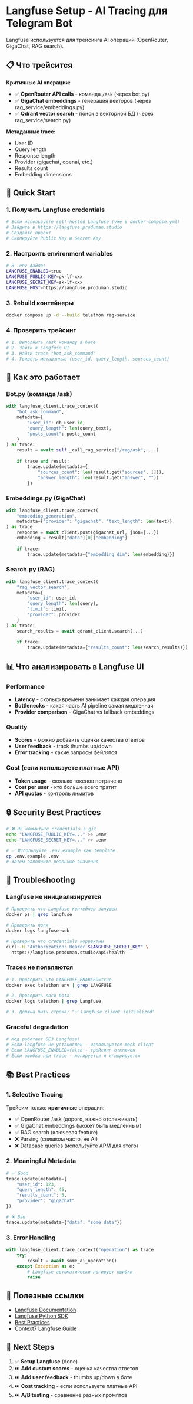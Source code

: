 # Langfuse Setup - AI Tracing для Telegram Bot

Langfuse используется для трейсинга AI операций (OpenRouter, GigaChat, RAG search).

## 📋 Что трейсится

**Критичные AI операции:**
- ✅ **OpenRouter API calls** - команда `/ask` (через bot.py)
- ✅ **GigaChat embeddings** - генерация векторов (через rag_service/embeddings.py)
- ✅ **Qdrant vector search** - поиск в векторной БД (через rag_service/search.py)

**Метаданные trace:**
- User ID
- Query length
- Response length
- Provider (gigachat, openai, etc.)
- Results count
- Embedding dimensions

## 🚀 Quick Start

### 1. Получить Langfuse credentials

```bash
# Если используете self-hosted Langfuse (уже в docker-compose.yml)
# Зайдите в https://langfuse.produman.studio
# Создайте проект
# Скопируйте Public Key и Secret Key
```

### 2. Настроить environment variables

```bash
# В .env файле:
LANGFUSE_ENABLED=true
LANGFUSE_PUBLIC_KEY=pk-lf-xxx
LANGFUSE_SECRET_KEY=sk-lf-xxx
LANGFUSE_HOST=https://langfuse.produman.studio
```

### 3. Rebuild контейнеры

```bash
docker compose up -d --build telethon rag-service
```

### 4. Проверить трейсинг

```bash
# 1. Выполнить /ask команду в боте
# 2. Зайти в Langfuse UI
# 3. Найти trace "bot_ask_command"
# 4. Увидеть метаданные (user_id, query_length, sources_count)
```

## 🔧 Как это работает

### Bot.py (команда /ask)

```python
with langfuse_client.trace_context(
    "bot_ask_command",
    metadata={
        "user_id": db_user.id,
        "query_length": len(query_text),
        "posts_count": posts_count
    }
) as trace:
    result = await self._call_rag_service("/rag/ask", ...)
    
    if trace and result:
        trace.update(metadata={
            "sources_count": len(result.get("sources", [])),
            "answer_length": len(result.get("answer", ""))
        })
```

### Embeddings.py (GigaChat)

```python
with langfuse_client.trace_context(
    "embedding_generation",
    metadata={"provider": "gigachat", "text_length": len(text)}
) as trace:
    response = await client.post(gigachat_url, json={...})
    embedding = result["data"][0]["embedding"]
    
    if trace:
        trace.update(metadata={"embedding_dim": len(embedding)})
```

### Search.py (RAG)

```python
with langfuse_client.trace_context(
    "rag_vector_search",
    metadata={
        "user_id": user_id,
        "query_length": len(query),
        "limit": limit,
        "provider": provider
    }
) as trace:
    search_results = await qdrant_client.search(...)
    
    if trace:
        trace.update(metadata={"results_count": len(search_results)})
```

## 📊 Что анализировать в Langfuse UI

### Performance
- **Latency** - сколько времени занимает каждая операция
- **Bottlenecks** - какая часть AI pipeline самая медленная
- **Provider comparison** - GigaChat vs fallback embeddings

### Quality
- **Scores** - можно добавить оценки качества ответов
- **User feedback** - track thumbs up/down
- **Error tracking** - какие запросы фейлятся

### Cost (если используете платные API)
- **Token usage** - сколько токенов потрачено
- **Cost per user** - кто больше всего тратит
- **API quotas** - контроль лимитов

## 🔒 Security Best Practices

```bash
# ❌ НЕ коммитьте credentials в git
echo "LANGFUSE_PUBLIC_KEY=..." >> .env
echo "LANGFUSE_SECRET_KEY=..." >> .env

# ✅ Используйте .env.example как template
cp .env.example .env
# Затем заполните реальные значения
```

## 🐛 Troubleshooting

### Langfuse не инициализируется

```bash
# Проверить что Langfuse контейнер запущен
docker ps | grep langfuse

# Проверить логи
docker logs langfuse-web

# Проверить что credentials корректны
curl -H "Authorization: Bearer $LANGFUSE_SECRET_KEY" \
  https://langfuse.produman.studio/api/health
```

### Traces не появляются

```bash
# 1. Проверить что LANGFUSE_ENABLED=true
docker exec telethon env | grep LANGFUSE

# 2. Проверить логи бота
docker logs telethon | grep Langfuse

# 3. Должна быть строка: "✅ Langfuse client initialized"
```

### Graceful degradation

```python
# Код работает БЕЗ Langfuse!
# Если langfuse не установлен - используется mock client
# Если LANGFUSE_ENABLED=false - трейсинг отключен
# Если ошибка при trace - логируется и игнорируется
```

## 📚 Best Practices

### 1. Selective Tracing
Трейсим только **критичные** операции:
- ✅ OpenRouter /ask (дорого, важно отслеживать)
- ✅ GigaChat embeddings (может быть медленным)
- ✅ RAG search (ключевая feature)
- ❌ Parsing (слишком часто, не AI)
- ❌ Database queries (используйте APM для этого)

### 2. Meaningful Metadata
```python
# ✅ Good
trace.update(metadata={
    "user_id": 123,
    "query_length": 45,
    "results_count": 5,
    "provider": "gigachat"
})

# ❌ Bad
trace.update(metadata={"data": "some data"})
```

### 3. Error Handling
```python
with langfuse_client.trace_context("operation") as trace:
    try:
        result = await some_ai_operation()
    except Exception as e:
        # Langfuse автоматически логирует ошибки
        raise
```

## 🔗 Полезные ссылки

- [Langfuse Documentation](https://langfuse.com/docs)
- [Langfuse Python SDK](https://github.com/langfuse/langfuse-python)
- [Best Practices](https://langfuse.com/docs/tracing/best-practices)
- [Context7 Langfuse Guide](/langfuse/langfuse-python)

## 🎯 Next Steps

1. ✅ **Setup Langfuse** (done)
2. ⏭️ **Add custom scores** - оценка качества ответов
3. ⏭️ **Add user feedback** - thumbs up/down в боте
4. ⏭️ **Cost tracking** - если используете платные API
5. ⏭️ **A/B testing** - сравнение разных промптов

